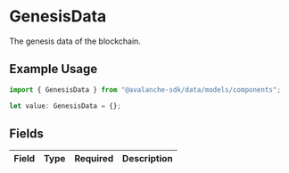 # GenesisData

The genesis data of the blockchain.

## Example Usage

```typescript
import { GenesisData } from "@avalanche-sdk/data/models/components";

let value: GenesisData = {};
```

## Fields

| Field       | Type        | Required    | Description |
| ----------- | ----------- | ----------- | ----------- |